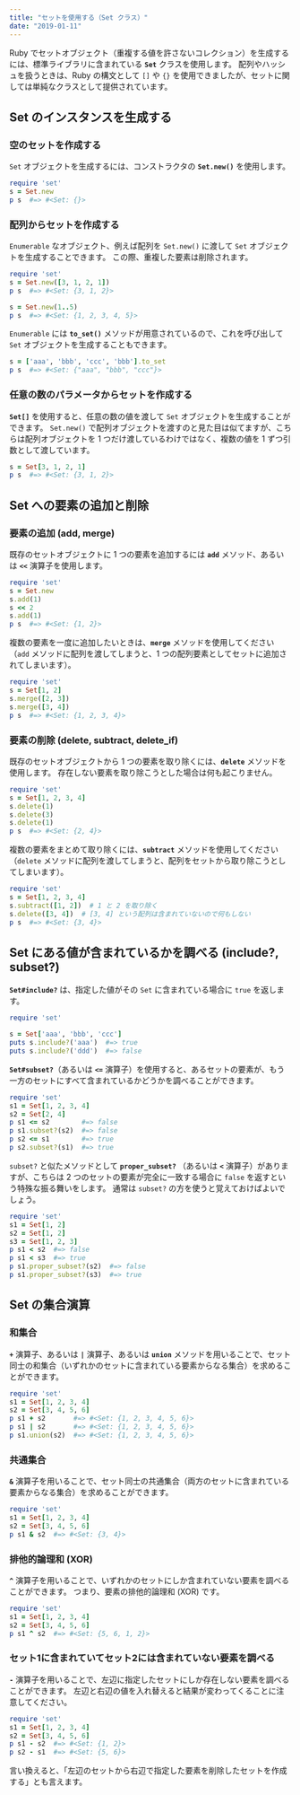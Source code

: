 ```yaml
---
title: "セットを使用する（Set クラス）"
date: "2019-01-11"
---
```


Ruby でセットオブジェクト（重複する値を許さないコレクション）を生成するには、標準ライブラリに含まれている **`Set`** クラスを使用します。
配列やハッシュを扱うときは、Ruby の構文として `[]` や `{}` を使用できましたが、セットに関しては単純なクラスとして提供されています。


Set のインスタンスを生成する
----

### 空のセットを作成する

`Set` オブジェクトを生成するには、コンストラクタの **`Set.new()`** を使用します。

~~~ ruby
require 'set'
s = Set.new
p s  #=> #<Set: {}>
~~~

### 配列からセットを作成する

`Enumerable` なオブジェクト、例えば配列を `Set.new()` に渡して `Set` オブジェクトを生成することできます。
この際、重複した要素は削除されます。

~~~ ruby
require 'set'
s = Set.new([3, 1, 2, 1])
p s  #=> #<Set: {3, 1, 2}>

s = Set.new(1..5)
p s  #=> #<Set: {1, 2, 3, 4, 5}>
~~~

`Enumerable` には **`to_set()`** メソッドが用意されているので、これを呼び出して `Set` オブジェクトを生成することもできます。

~~~ ruby
s = ['aaa', 'bbb', 'ccc', 'bbb'].to_set
p s  #=> #<Set: {"aaa", "bbb", "ccc"}>
~~~

### 任意の数のパラメータからセットを作成する

**`Set[]`** を使用すると、任意の数の値を渡して `Set` オブジェクトを生成することができます。
`Set.new()` で配列オブジェクトを渡すのと見た目は似てますが、こちらは配列オブジェクトを 1 つだけ渡しているわけではなく、複数の値を 1 ずつ引数として渡しています。

~~~ ruby
s = Set[3, 1, 2, 1]
p s  #=> #<Set: {3, 1, 2}>
~~~


Set への要素の追加と削除
----

### 要素の追加 (add, merge)

既存のセットオブジェクトに 1 つの要素を追加するには **`add`** メソッド、あるいは **`<<`** 演算子を使用します。

~~~ ruby
require 'set'
s = Set.new
s.add(1)
s << 2
s.add(1)
p s  #=> #<Set: {1, 2}>
~~~

複数の要素を一度に追加したいときは、**`merge`** メソッドを使用してください（`add` メソッドに配列を渡してしまうと、1 つの配列要素としてセットに追加されてしまいます）。

~~~ ruby
require 'set'
s = Set[1, 2]
s.merge([2, 3])
s.merge([3, 4])
p s  #=> #<Set: {1, 2, 3, 4}>
~~~

### 要素の削除 (delete, subtract, delete_if)

既存のセットオブジェクトから 1 つの要素を取り除くには、**`delete`** メソッドを使用します。
存在しない要素を取り除こうとした場合は何も起こりません。

~~~ ruby
require 'set'
s = Set[1, 2, 3, 4]
s.delete(1)
s.delete(3)
s.delete(1)
p s  #=> #<Set: {2, 4}>
~~~

複数の要素をまとめて取り除くには、**`subtract`** メソッドを使用してください（`delete` メソッドに配列を渡してしまうと、配列をセットから取り除こうとしてしまいます）。

~~~ ruby
require 'set'
s = Set[1, 2, 3, 4]
s.subtract([1, 2])  # 1 と 2 を取り除く
s.delete([3, 4])  # [3, 4] という配列は含まれていないので何もしない
p s  #=> #<Set: {3, 4}>
~~~


Set にある値が含まれているかを調べる (include?, subset?)
----

**`Set#include?`** は、指定した値がその `Set` に含まれている場合に `true` を返します。

~~~ ruby
require 'set'

s = Set['aaa', 'bbb', 'ccc']
puts s.include?('aaa')  #=> true
puts s.include?('ddd')  #=> false
~~~

**`Set#subset?`**（あるいは **`<=`** 演算子）を使用すると、あるセットの要素が、もう一方のセットにすべて含まれているかどうかを調べることができます。

~~~ ruby
require 'set'
s1 = Set[1, 2, 3, 4]
s2 = Set[2, 4]
p s1 <= s2        #=> false
p s1.subset?(s2)  #=> false
p s2 <= s1        #=> true
p s2.subset?(s1)  #=> true
~~~

`subset?` と似たメソッドとして **`proper_subset?`** （あるいは **`<`** 演算子）がありますが、こちらは 2 つのセットの要素が完全に一致する場合に `false` を返すという特殊な振る舞いをします。
通常は `subset?` の方を使うと覚えておけばよいでしょう。

~~~ ruby
require 'set'
s1 = Set[1, 2]
s2 = Set[1, 2]
s3 = Set[1, 2, 3]
p s1 < s2  #=> false
p s1 < s3  #=> true
p s1.proper_subset?(s2)  #=> false
p s1.proper_subset?(s3)  #=> true
~~~


Set の集合演算
----

### 和集合

**`+`** 演算子、あるいは **`|`** 演算子、あるいは **`union`** メソッドを用いることで、セット同士の和集合（いずれかのセットに含まれている要素からなる集合）を求めることができます。

~~~ ruby
require 'set'
s1 = Set[1, 2, 3, 4]
s2 = Set[3, 4, 5, 6]
p s1 + s2       #=> #<Set: {1, 2, 3, 4, 5, 6}>
p s1 | s2       #=> #<Set: {1, 2, 3, 4, 5, 6}>
p s1.union(s2)  #=> #<Set: {1, 2, 3, 4, 5, 6}>
~~~

### 共通集合

**`&`** 演算子を用いることで、セット同士の共通集合（両方のセットに含まれている要素からなる集合）を求めることができます。

~~~ ruby
require 'set'
s1 = Set[1, 2, 3, 4]
s2 = Set[3, 4, 5, 6]
p s1 & s2  #=> #<Set: {3, 4}>
~~~

### 排他的論理和 (XOR)

**`^`** 演算子を用いることで、いずれかのセットにしか含まれていない要素を調べることができます。
つまり、要素の排他的論理和 (XOR) です。

~~~ ruby
require 'set'
s1 = Set[1, 2, 3, 4]
s2 = Set[3, 4, 5, 6]
p s1 ^ s2  #=> #<Set: {5, 6, 1, 2}>
~~~

### セット1に含まれていてセット2には含まれていない要素を調べる

**`-`** 演算子を用いることで、左辺に指定したセットにしか存在しない要素を調べることができます。
左辺と右辺の値を入れ替えると結果が変わってくることに注意してください。

~~~ ruby
require 'set'
s1 = Set[1, 2, 3, 4]
s2 = Set[3, 4, 5, 6]
p s1 - s2  #=> #<Set: {1, 2}>
p s2 - s1  #=> #<Set: {5, 6}>
~~~

言い換えると、「左辺のセットから右辺で指定した要素を削除したセットを作成する」とも言えます。

